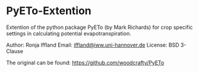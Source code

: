 # PyETo-Extention
Extention of the python package PyETo (by Mark Richards) for crop specific settings in calculating potential evapotranspiration.

Author:	Ronja Iffland
Email:	iffland@iww.uni-hannover.de
License:	BSD 3-Clause

The original can be found: https://github.com/woodcrafty/PyETo
